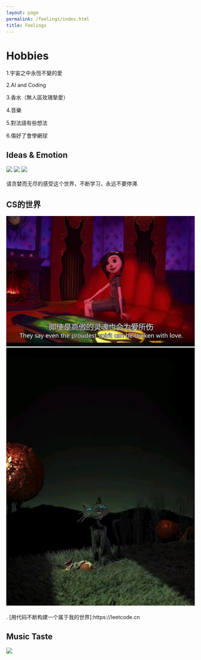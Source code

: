```yaml
---
layout: page
permalink: /feelings/index.html
title: Feelings
---
```


# Hobbies
  1.宇宙之中永恆不變的愛
  
  2.AI and Coding
 
  3.香水（無人區玫瑰摯愛）
 
  4.音樂 
 
  5.對法語有些想法
 
  6.傷好了會學網球
  
##  Ideas & Emotion

<div class="third">
<img src="/images/swimming2.JPG">
<img src="/images/swimming.JPG">
<img src="/images/surfing1.JPG">
</div>
<br>请贪婪而无尽的感受这个世界，不断学习，永远不要停滞.

## CS的世界
<div class="second">
<img src="/images/cover.JPG">
<img src="/images/love.JPG">
</div>
<br>.
[用代码不断构建一个属于我的世界]:https://leetcode.cn


## Music Taste
<div>
<img src="/images/cat.JPG">
</div>
<br>

